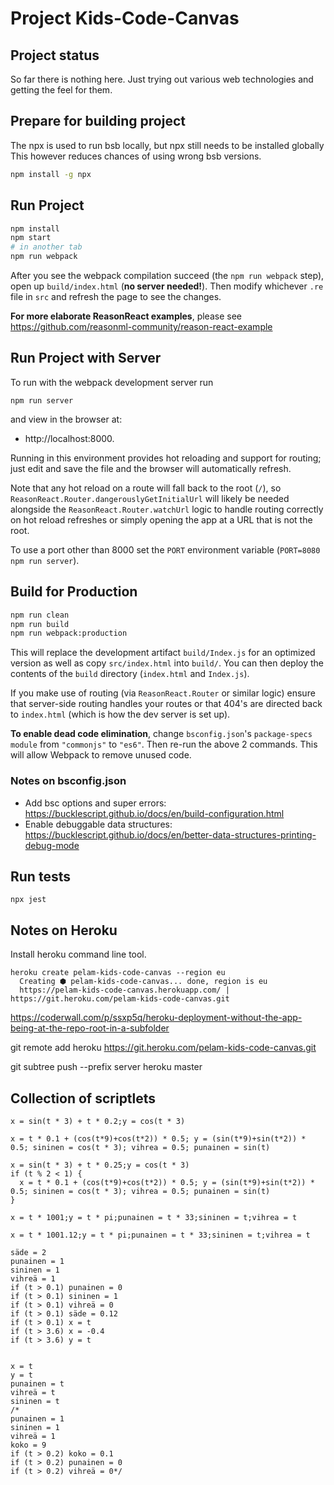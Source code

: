 # Project Kids-Code-Canvas

## Project status

So far there is nothing here. Just trying out various web technologies
and getting the feel for them.

## Prepare for building project

The npx is used to run bsb locally, but npx still needs to be installed globally
This however reduces chances of using wrong bsb versions.

```sh
npm install -g npx 
```

## Run Project

```sh
npm install
npm start
# in another tab
npm run webpack
```

After you see the webpack compilation succeed (the `npm run webpack` step), open up `build/index.html` (**no server needed!**). Then modify whichever `.re` file in `src` and refresh the page to see the changes.

**For more elaborate ReasonReact examples**, please see https://github.com/reasonml-community/reason-react-example

## Run Project with Server

To run with the webpack development server run 

    npm run server
    
and view in the browser at:

  * http://localhost:8000.
  
Running in this environment provides hot reloading and support for routing; just edit and save the file and the browser will automatically refresh.

Note that any hot reload on a route will fall back to the root (`/`), so `ReasonReact.Router.dangerouslyGetInitialUrl` will likely be needed alongside the `ReasonReact.Router.watchUrl` logic to handle routing correctly on hot reload refreshes or simply opening the app at a URL that is not the root.

To use a port other than 8000 set the `PORT` environment variable (`PORT=8080 npm run server`).

## Build for Production

```sh
npm run clean
npm run build
npm run webpack:production
```

This will replace the development artifact `build/Index.js` for an optimized version as well as copy `src/index.html` into `build/`. You can then deploy the contents of the `build` directory (`index.html` and `Index.js`).

If you make use of routing (via `ReasonReact.Router` or similar logic) ensure that server-side routing handles your routes or that 404's are directed back to `index.html` (which is how the dev server is set up).

**To enable dead code elimination**, change `bsconfig.json`'s `package-specs` `module` from `"commonjs"` to `"es6"`. Then re-run the above 2 commands. This will allow Webpack to remove unused code.

### Notes on bsconfig.json

  * Add bsc options and super errors: https://bucklescript.github.io/docs/en/build-configuration.html
  * Enable debuggable data structures: https://bucklescript.github.io/docs/en/better-data-structures-printing-debug-mode

## Run tests

    npx jest

## Notes on Heroku

Install heroku command line tool.

    heroku create pelam-kids-code-canvas --region eu
      Creating ⬢ pelam-kids-code-canvas... done, region is eu
      https://pelam-kids-code-canvas.herokuapp.com/ | https://git.heroku.com/pelam-kids-code-canvas.git


  https://coderwall.com/p/ssxp5q/heroku-deployment-without-the-app-being-at-the-repo-root-in-a-subfolder

  git remote add heroku https://git.heroku.com/pelam-kids-code-canvas.git

  git subtree push --prefix server heroku master


## Collection of scriptlets

    x = sin(t * 3) + t * 0.2;y = cos(t * 3)

    x = t * 0.1 + (cos(t*9)+cos(t*2)) * 0.5; y = (sin(t*9)+sin(t*2)) * 0.5; sininen = cos(t * 3); vihrea = 0.5; punainen = sin(t)    

    x = sin(t * 3) + t * 0.25;y = cos(t * 3)
    if (t % 2 < 1) {
      x = t * 0.1 + (cos(t*9)+cos(t*2)) * 0.5; y = (sin(t*9)+sin(t*2)) * 0.5; sininen = cos(t * 3); vihrea = 0.5; punainen = sin(t)
    }

    x = t * 1001;y = t * pi;punainen = t * 33;sininen = t;vihrea = t

    x = t * 1001.12;y = t * pi;punainen = t * 33;sininen = t;vihrea = t

    säde = 2
    punainen = 1
    sininen = 1
    vihreä = 1
    if (t > 0.1) punainen = 0
    if (t > 0.1) sininen = 1
    if (t > 0.1) vihreä = 0
    if (t > 0.1) säde = 0.12
    if (t > 0.1) x = t
    if (t > 3.6) x = -0.4
    if (t > 3.6) y = t


    x = t
    y = t
    punainen = t
    vihreä = t
    sininen = t
    /*
    punainen = 1
    sininen = 1
    vihreä = 1 
    koko = 9
    if (t > 0.2) koko = 0.1
    if (t > 0.2) punainen = 0
    if (t > 0.2) vihreä = 0*/